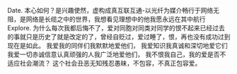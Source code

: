 Date.
本心如何？是兴趣使然，虚构成真互联互通-以光纤为媒介畅行于网络无阻，是网络是长缆之中的世界，我想看见理想中的他我愿永远在其中航行
Explore.
为什么每次我都后悔不了，爱对同胞对同类对同学的恨不起来已经过去的事就只是历史了就是改定的了，曾经自贬过，爱过睡了，恨，再也没有成功过到现在是如此。
我爱我的同伴们我默默地爱他们，
我爱知识我真诚和深切地爱它们
我爱一切赤诚信意认真顽强的人我广泛地爱他们，
我不恨我自己，我的爱是否不适应社会潮流？
这个社会丑恶无知残忍愚昧，不包容，不真正包容爱。
